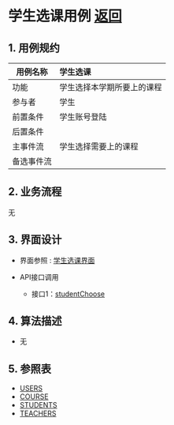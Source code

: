 # 学生选课用例 [返回](../README.md)

## 1. 用例规约

|用例名称|学生选课|
|-------|:-------------|
|功能|学生选择本学期所要上的课程|
|参与者|学生|
|前置条件|学生账号登陆|
|后置条件||
|主事件流| 学生选择需要上的课程|
|备选事件流| |

## 2. 业务流程 
无

## 3. 界面设计
- 界面参照 : [学生选课界面](https://yuhang456.github.io/is_analysis/test6/ui/studentchoose.html)

- API接口调用
    - 接口1：[studentChoose](../impl/学生选课接口.md)

## 4. 算法描述
- 无

## 5. 参照表

- [USERS](../DesignDatabase.md/#USERS)
- [COURSE](../DesignDatabase.md/#COURSE)
- [STUDENTS](../DesignDatabase.md/#STUDENTS)
- [TEACHERS](../DesignDatabase.md/#TEACHERS)